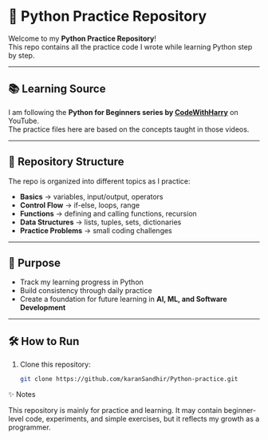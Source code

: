 # 🐍 Python Practice Repository

Welcome to my **Python Practice Repository**!  
This repo contains all the practice code I wrote while learning Python step by step.  

---

## 📚 Learning Source
I am following the **Python for Beginners series by [CodeWithHarry](https://www.youtube.com/playlist?list=PLu0W_9lII9agICnT8t4iYVSZ3eykIAOME)** on YouTube.  
The practice files here are based on the concepts taught in those videos.  

---

## 📂 Repository Structure
The repo is organized into different topics as I practice:
- **Basics** → variables, input/output, operators  
- **Control Flow** → if-else, loops, range  
- **Functions** → defining and calling functions, recursion  
- **Data Structures** → lists, tuples, sets, dictionaries  
- **Practice Problems** → small coding challenges  

---

## 🚀 Purpose
- Track my learning progress in Python  
- Build consistency through daily practice  
- Create a foundation for future learning in **AI, ML, and Software Development**  

---

## 🛠️ How to Run
1. Clone this repository:
   ```bash
   git clone https://github.com/karanSandhir/Python-practice.git
✨ Notes

This repository is mainly for practice and learning.
It may contain beginner-level code, experiments, and simple exercises, but it reflects my growth as a programmer.
